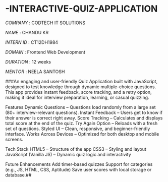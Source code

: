 # -INTERACTIVE-QUIZ-APPLICATION

*COMPANY*  : CODTECH IT SOLUTIONS 

*NAME*  : CHANDU KR

*INTERN ID*  : CT12DH1984

*DOMAIN* :  Frontend Web Development

*DURATION* : 12  weeks 

*MENTOR* : NEELA SANTOSH

###An engaging and user-friendly Quiz Application built with JavaScript, designed to test knowledge through dynamic multiple-choice questions. This app provides instant feedback, score tracking, and a retry option, making it ideal for interview preparation, learning, or casual quizzing.

 Features
 Dynamic Questions – Questions load randomly from a large set (80+ interview-relevant questions).
 Instant Feedback – Users get to know if their answer is correct right away.
 Score Tracking – Calculates and displays total score at the end of the quiz.
 Try Again Option – Reloads with a fresh set of questions.
 Styled UI – Clean, responsive, and beginner-friendly interface.
 Works Across Devices – Optimized for both desktop and mobile screens.

 Tech Stack
HTML5 – Structure of the app
CSS3 – Styling and layout
JavaScript (Vanilla JS) – Dynamic quiz logic and interactivity

 Future Enhancements
Add timer-based quizzes
Support for categories (e.g., JS, HTML, CSS, Aptitude)
Save user scores with local storage or database.##
